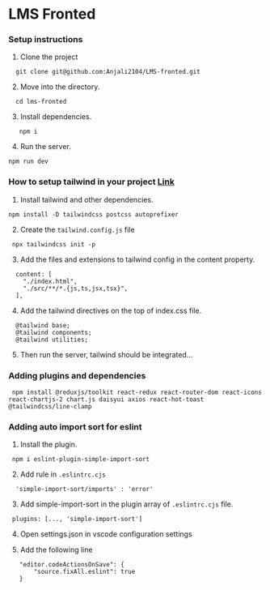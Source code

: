 # LMS Fronted

### Setup instructions

1. Clone the project

```
  git clone git@github.com:Anjali2104/LMS-fronted.git
```

2. Move into the directory.

```
  cd lms-fronted
```

3. Install dependencies.

```
   npm i
```

4. Run the server.

```
npm run dev
```

### How to setup tailwind in your project [Link](https://tailwindcss.com/docs/guides/vite)

1. Install tailwind and other dependencies.

```
npm install -D tailwindcss postcss autoprefixer
```

2. Create the `tailwind.config.js` file

```
 npx tailwindcss init -p
```

3. Add the files and extensions to tailwind config in the content property.

```
  content: [
    "./index.html",
    "./src/**/*.{js,ts,jsx,tsx}",
  ],
```

4. Add the tailwind directives on the top of index.css file.

```
  @tailwind base;
  @tailwind components;
  @tailwind utilities;
```

5. Then run the server, tailwind should be integrated...

 ### Adding plugins and dependencies

 ```
  npm install @reduxjs/toolkit react-redux react-router-dom react-icons react-chartjs-2 chart.js daisyui axios react-hot-toast @tailwindcss/line-clamp

 ```

 ### Adding auto import sort for eslint

 1. Install the plugin.

 ```
  npm i eslint-plugin-simple-import-sort
 ```

 2. Add rule in `.eslintrc.cjs`

 ```
   'simple-import-sort/imports' : 'error'
 ```

 3. Add simple-import-sort in the plugin array of `.eslintrc.cjs` file.

 ```
  plugins: [..., 'simple-import-sort']
 ```

 4. Open settings.json in vscode configuration settings


 5. Add the following line 

 ```
    "editor.codeActionsOnSave": {
        "source.fixAll.eslint": true
    }
 
 ```